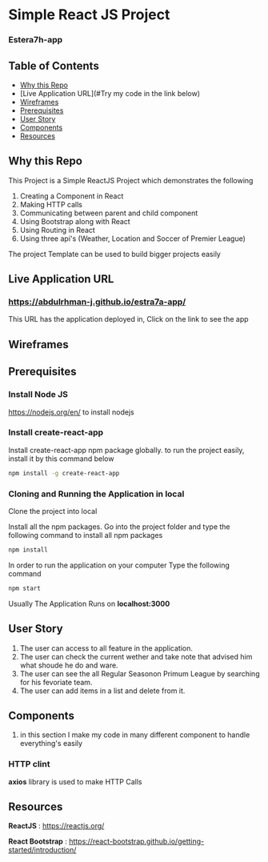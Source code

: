 # Simple React JS Project 
### Estera7h-app

## Table of Contents
* [Why this Repo](#overview)
* [Live Application URL](#Try my code in the link below)
* [Wireframes](#wireframes)
* [Prerequisites](#Prerequisites)
* [User Story](#User-Story)
* [Components](#Component)
* [Resources](#Resources)

## Why this Repo

This Project is a Simple ReactJS Project which demonstrates the following
1. Creating a Component in React
2. Making HTTP calls
3. Communicating between parent and child component
4. Using Bootstrap along with React
5. Using Routing in React
6. Using three api's (Weather, Location and Soccer of Premier League)

The project Template can be used to build bigger projects easily

## Live Application URL

### https://abdulrhman-j.github.io/estra7a-app/
This URL has the application deployed in,
Click on the link to see the app 

## Wireframes

## Prerequisites

### Install Node JS

 https://nodejs.org/en/ to install nodejs

### Install create-react-app

Install create-react-app npm package globally. to run the project easily, install it by this command below 

```bash
npm install -g create-react-app
```

### Cloning and Running the Application in local

Clone the project into local

Install all the npm packages. Go into the project folder and type the following command to install all npm packages

```bash
npm install
```

In order to run the application on your computer Type the following command

```bash
npm start
```

Usually The Application Runs on **localhost:3000**

## User Story

1. The user can access to all feature in the application.
2. The user can check the current wether and take note that advised him what shoude he do and ware. 
3. The user can see the all Regular Seasonon Primum League by searching for his fevoriate team.
4. The user can add items in a list and delete from it.

## Components
1. in this section I make my code in many different component to handle everything's easily


### HTTP clint 

**axios** library is used to make HTTP Calls

## Resources

**ReactJS** : https://reactjs.org/ 

**React Bootstrap** : https://react-bootstrap.github.io/getting-started/introduction/
